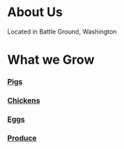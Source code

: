 # About Us

Located in Battle Ground, Washington

# What we Grow

### [Pigs](/about/pigs/)
### [Chickens](/about/chickens/)
### [Eggs](/about/eggs/)
### [Produce](/about/produce/)